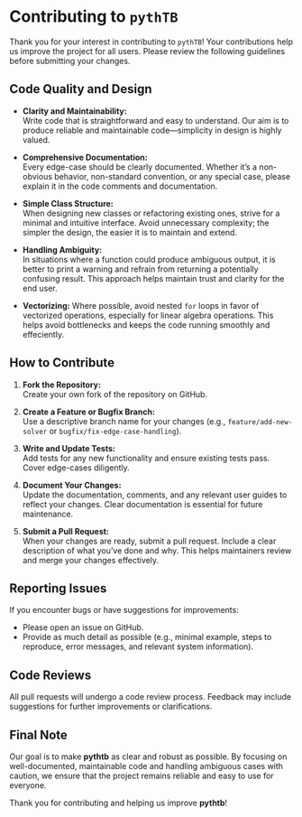 # Contributing to `pythTB`

Thank you for your interest in contributing to `pythTB`! Your contributions help us improve the project for all users. Please review the following guidelines before submitting your changes.

## Code Quality and Design

- **Clarity and Maintainability:**  
  Write code that is straightforward and easy to understand. Our aim is to produce reliable and maintainable code—simplicity in design is highly valued.

- **Comprehensive Documentation:**  
  Every edge-case should be clearly documented. Whether it’s a non-obvious behavior, non-standard convention, or any special case, please explain it in the code comments and documentation.

- **Simple Class Structure:**  
  When designing new classes or refactoring existing ones, strive for a minimal and intuitive interface. Avoid unnecessary complexity; the simpler the design, the easier it is to maintain and extend.

- **Handling Ambiguity:**  
  In situations where a function could produce ambiguous output, it is better to print a warning and refrain from returning a potentially confusing result. This approach helps maintain trust and clarity for the end user.

- **Vectorizing:**
   Where possible, avoid nested `for` loops in favor of vectorized operations, especially for linear algebra operations. This helps avoid bottlenecks and keeps the code running smoothly and effeciently.  

## How to Contribute

1. **Fork the Repository:**  
   Create your own fork of the repository on GitHub.

2. **Create a Feature or Bugfix Branch:**  
   Use a descriptive branch name for your changes (e.g., `feature/add-new-solver` or `bugfix/fix-edge-case-handling`).

3. **Write and Update Tests:**  
   Add tests for any new functionality and ensure existing tests pass. Cover edge-cases diligently.

4. **Document Your Changes:**  
   Update the documentation, comments, and any relevant user guides to reflect your changes. Clear documentation is essential for future maintenance.

5. **Submit a Pull Request:**  
   When your changes are ready, submit a pull request. Include a clear description of what you’ve done and why. This helps maintainers review and merge your changes effectively.

## Reporting Issues

If you encounter bugs or have suggestions for improvements:
- Please open an issue on GitHub.
- Provide as much detail as possible (e.g., minimal example, steps to reproduce, error messages, and relevant system information).

## Code Reviews

All pull requests will undergo a code review process. Feedback may include suggestions for further improvements or clarifications.

## Final Note

Our goal is to make **pythtb** as clear and robust as possible. By focusing on well-documented, maintainable code and handling ambiguous cases with caution, we ensure that the project remains reliable and easy to use for everyone.

Thank you for contributing and helping us improve **pythtb**!
